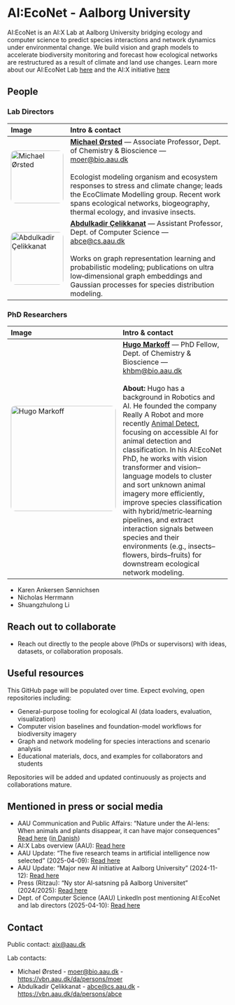 # AI:EcoNet - Aalborg University

AI:EcoNet is an AI:X Lab at Aalborg University bridging ecology and computer science to
predict species interactions and network dynamics under environmental change. We build
vision and graph models to accelerate biodiversity monitoring and forecast how ecological
networks are restructured as a result of climate and land use changes.
Learn more about our AI:EcoNet Lab [here](https://www.cs.aau.dk/nature-under-the-ai-lens-when-plants-and-animals-disappear-it-can-have-major-consequences-n135626) and the AI:X initiative [here](https://www.en.aix.aau.dk/) 

## People

### Lab Directors

| Image | Intro & contact |
|:--|:--|
| <img src="https://media.licdn.com/dms/image/v2/D4D03AQFVM9LLGFWrfg/profile-displayphoto-shrink_400_400/profile-displayphoto-shrink_400_400/0/1723447030325?e=1762992000&v=beta&t=JudF6K9e9YRYoZnZMiWTM9oL81gpuxcMxRee_g_qJng" alt="Michael Ørsted" width="120" style="border-radius:10px;object-fit:cover;" /> | <div style="vertical-align:top;"><strong><a href="https://vbn.aau.dk/da/persons/moer">Michael Ørsted</a></strong> — Associate Professor, Dept. of Chemistry & Bioscience — <a href="mailto:moer@bio.aau.dk">moer@bio.aau.dk</a><br><br>Ecologist modeling organism and ecosystem responses to stress and climate change; leads the EcoClimate Modelling group. Recent work spans ecological networks, biogeography, thermal ecology, and invasive insects.</div> |
| <img src="https://media.licdn.com/dms/image/v2/C4D03AQG2I80I4aYwiQ/profile-displayphoto-shrink_400_400/profile-displayphoto-shrink_400_400/0/1638783639106?e=1761177600&v=beta&t=d3PtY-_Tq6Ge1TpBJ4RXY9raEw9mDS3YwJ9FDU6ryhQ" alt="Abdulkadir Çelikkanat" width="120" style="border-radius:10px;object-fit:cover;" /> | <div style="vertical-align:top;"><strong><a href="https://vbn.aau.dk/da/persons/abce">Abdulkadir Çelikkanat</a></strong> — Assistant Professor, Dept. of Computer Science — <a href="mailto:abce@cs.aau.dk">abce@cs.aau.dk</a><br><br>Works on graph representation learning and probabilistic modeling; publications on ultra low‑dimensional graph embeddings and Gaussian processes for species distribution modeling.</div> |

### PhD Researchers

| Image | Intro & contact |
|:--|:--|
| <img src="https://media.licdn.com/dms/image/v2/D4D03AQEWmpvKd3dfxA/profile-displayphoto-shrink_400_400/B4DZZ4K5NLGwAg-/0/1745772844468?e=1762992000&v=beta&t=BPnNpbXTkJ-raTHN4BVkXNk5yU8tuumVKgBzZmrmE6o" alt="Hugo Markoff" width="240" height="240" style="border-radius:10px;object-fit:cover;" /> | <div style="vertical-align:top;"><strong><a href="https://www.linkedin.com/in/hugo-markoff/">Hugo Markoff</a></strong> — PhD Fellow, Dept. of Chemistry & Bioscience — <a href="mailto:khbm@bio.aau.dk">khbm@bio.aau.dk</a><br><br><strong>About:</strong> Hugo has a background in Robotics and AI. He founded the company Really A Robot and more recently <a href="https://www.animaldetect.com/">Animal Detect</a>, focusing on accessible AI for animal detection and classification. In his AI:EcoNet PhD, he works with vision transformer and vision–language models to cluster and sort unknown animal imagery more efficiently, improve species classification with hybrid/metric‑learning pipelines, and extract interaction signals between species and their environments (e.g., insects–flowers, birds–fruits) for downstream ecological network modeling.</div> |

- Karen Ankersen Sønnichsen
- Nicholas Herrmann
- Shuangzhulong Li

## Reach out to collaborate

- Reach out directly to the people above (PhDs or supervisors) with ideas, datasets,
  or collaboration proposals.

## Useful resources

This GitHub page will be populated over time. Expect evolving, open repositories including:
- General-purpose tooling for ecological AI (data loaders, evaluation, visualization)
- Computer vision baselines and foundation-model workflows for biodiversity imagery
- Graph and network modeling for species interactions and scenario analysis
- Educational materials, docs, and examples for collaborators and students

Repositories will be added and updated continuously as projects and collaborations mature.

## Mentioned in press or social media

- AAU Communication and Public Affairs: “Nature under the AI-lens: When animals and plants disappear, it can have major consequences” [Read here](https://www.cs.aau.dk/nature-under-the-ai-lens-when-plants-and-animals-disappear-it-can-have-major-consequences-n135626) ([in Danish](https://www.cs.aau.dk/naturen-under-ai-lup-nar-dyr-og-planter-forsvinder-kan-det-fa-store-konsekvenser-n135486))
- AI:X Labs overview (AAU): [Read here](https://www.en.aix.aau.dk/)
- AAU Update: “The five research teams in artificial intelligence now selected”
  (2025-04-09): [Read here](https://www.en.update.aau.dk/the-five-research-teams-in-artificial-intelligence-now-selected-n135336)
- AAU Update: “Major new AI initiative at Aalborg University”
  (2024-11-12): [Read here](https://www.en.update.aau.dk/major-new-ai-initiative-at-aalborg-university-n124248)
- Press (Ritzau): “Ny stor AI‑satsning på Aalborg Universitet” (2024/2025):
  [Read here](https://via.ritzau.dk/pressemeddelelse/14130706/ny-stor-ai-satsning-pa-aalborg-universitet?lang=da)
- Dept. of Computer Science (AAU) LinkedIn post mentioning AI:EcoNet and lab directors
  (2025-04-10): [Read here](https://www.linkedin.com/posts/department-of-computer-science-aalborg-university_researchers-from-department-of-computer-activity-7316006043279327233-Vksh)

## Contact

Public contact: aix@aau.dk

Lab contacts:
- Michael Ørsted - moer@bio.aau.dk - https://vbn.aau.dk/da/persons/moer
- Abdulkadir Çelikkanat - abce@cs.aau.dk - https://vbn.aau.dk/da/persons/abce
